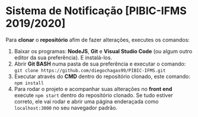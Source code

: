 # Sistema de Notificação [PIBIC-IFMS 2019/2020]

Para **clonar** o **repositório** afim de fazer alterações, executes os comandos:
1. Baixar os programas: **NodeJS**, **Git** e **Visual Studio Code** (ou algum outro editor da sua preferência). E instalá-los.
2. Abrir **Git BASH** numa pasta de sua preferência e executar o comando: <br>
`git clone https://github.com/diegochagas99/PIBIC-IFMS.git`
3. Executar através do **CMD** dentro do repositório clonado, este comando: `npm install`
4. Para rodar o projeto e acompanhar suas alterações no **front end** execute `npm start` dentro do repositório clonado. Se tudo estiver correto, ele vai rodar e abrir uma página enderaçada como `localhost:3000` no seu navegador padrão.

